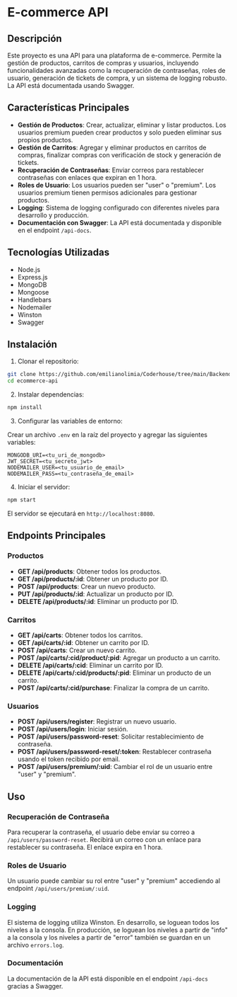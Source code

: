 # E-commerce API

## Descripción

Este proyecto es una API para una plataforma de e-commerce. Permite la gestión de productos, carritos de compras y usuarios, incluyendo funcionalidades avanzadas como la recuperación de contraseñas, roles de usuario, generación de tickets de compra, y un sistema de logging robusto. La API está documentada usando Swagger.

## Características Principales

- **Gestión de Productos**: Crear, actualizar, eliminar y listar productos. Los usuarios premium pueden crear productos y solo pueden eliminar sus propios productos.
- **Gestión de Carritos**: Agregar y eliminar productos en carritos de compras, finalizar compras con verificación de stock y generación de tickets.
- **Recuperación de Contraseñas**: Enviar correos para restablecer contraseñas con enlaces que expiran en 1 hora.
- **Roles de Usuario**: Los usuarios pueden ser "user" o "premium". Los usuarios premium tienen permisos adicionales para gestionar productos.
- **Logging**: Sistema de logging configurado con diferentes niveles para desarrollo y producción.
- **Documentación con Swagger**: La API está documentada y disponible en el endpoint `/api-docs`.

## Tecnologías Utilizadas

- Node.js
- Express.js
- MongoDB
- Mongoose
- Handlebars
- Nodemailer
- Winston
- Swagger

## Instalación

1. Clonar el repositorio:

```bash
git clone https://github.com/emilianolimia/Coderhouse/tree/main/Backend/ecommerce-api.git
cd ecommerce-api
```

2. Instalar dependencias:

```bash
npm install
```

3. Configurar las variables de entorno:

Crear un archivo `.env` en la raíz del proyecto y agregar las siguientes variables:

```
MONGODB_URI=<tu_uri_de_mongodb>
JWT_SECRET=<tu_secreto_jwt>
NODEMAILER_USER=<tu_usuario_de_email>
NODEMAILER_PASS=<tu_contraseña_de_email>
```

4. Iniciar el servidor:

```bash
npm start
```

El servidor se ejecutará en `http://localhost:8080`.

## Endpoints Principales

### Productos

- **GET /api/products**: Obtener todos los productos.
- **GET /api/products/:id**: Obtener un producto por ID.
- **POST /api/products**: Crear un nuevo producto.
- **PUT /api/products/:id**: Actualizar un producto por ID.
- **DELETE /api/products/:id**: Eliminar un producto por ID.

### Carritos

- **GET /api/carts**: Obtener todos los carritos.
- **GET /api/carts/:id**: Obtener un carrito por ID.
- **POST /api/carts**: Crear un nuevo carrito.
- **POST /api/carts/:cid/product/:pid**: Agregar un producto a un carrito.
- **DELETE /api/carts/:cid**: Eliminar un carrito por ID.
- **DELETE /api/carts/:cid/products/:pid**: Eliminar un producto de un carrito.
- **POST /api/carts/:cid/purchase**: Finalizar la compra de un carrito.

### Usuarios

- **POST /api/users/register**: Registrar un nuevo usuario.
- **POST /api/users/login**: Iniciar sesión.
- **POST /api/users/password-reset**: Solicitar restablecimiento de contraseña.
- **POST /api/users/password-reset/:token**: Restablecer contraseña usando el token recibido por email.
- **POST /api/users/premium/:uid**: Cambiar el rol de un usuario entre "user" y "premium".

## Uso

### Recuperación de Contraseña

Para recuperar la contraseña, el usuario debe enviar su correo a `/api/users/password-reset`. Recibirá un correo con un enlace para restablecer su contraseña. El enlace expira en 1 hora.

### Roles de Usuario

Un usuario puede cambiar su rol entre "user" y "premium" accediendo al endpoint `/api/users/premium/:uid`.

### Logging

El sistema de logging utiliza Winston. En desarrollo, se loguean todos los niveles a la consola. En producción, se loguean los niveles a partir de "info" a la consola y los niveles a partir de "error" también se guardan en un archivo `errors.log`.

### Documentación

La documentación de la API está disponible en el endpoint `/api-docs` gracias a Swagger.